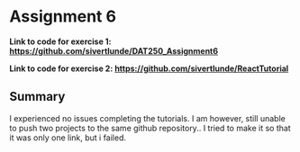 # Assignment 6 #

__Link to code for exercise 1: https://github.com/sivertlunde/DAT250_Assignment6__

__Link to code for exercise 2: https://github.com/sivertlunde/ReactTutorial__

## Summary ##
I experienced no issues completing the tutorials. I am however, still unable to push two projects to the same github repository.. I tried to make it so that it was only one link, but i failed.
